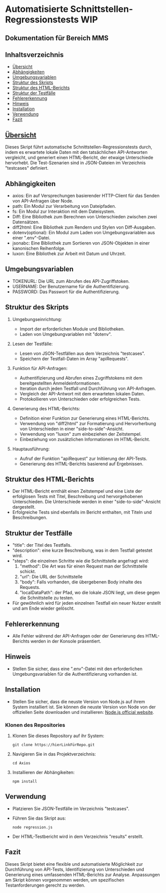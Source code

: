 # Automatisierte Schnittstellen-Regressionstests WIP

## Dokumentation für Bereich MMS

## Inhaltsverzeichnis
- [Übersicht](#Übersicht)
- [Abhängigkeiten](#Abghängigkeiten)
- [Umgebungsvariablen](#Umgebungsvariablen)
- [Struktur des Skripts](#StrukturSktript)
- [Struktur des HTML-Berichts](#StrukturReport)
- [Struktur der Testfälle](#StrukturTestcase)
- [Fehlererkennung](#Fehlererkennung)
- [Hinweis](#Hinweis)
- [Installation](#Installation)
- [Verwendung](#Verwendung)
- [Fazit](#Fazit)

## [Übersicht](#Übersicht)

Dieses Skript führt automatische Schnittstellen-Regressionstests durch, indem es erwartete lokale Daten mit den tatsächlichen API-Antworten vergleicht, und generiert einen HTML-Bericht, der etwaige Unterschiede hervorhebt. Die Test-Szenarien sind in JSON-Dateien im Verzeichnis "testcases" definiert.

## Abhängigkeiten

- axios: Ein auf Versprechungen basierender HTTP-Client für das Senden von API-Anfragen über Node.
- path: Ein Modul zur Verarbeitung von Dateipfaden.
- fs: Ein Modul zur Interaktion mit dem Dateisystem.
- Diff: Eine Bibliothek zum Berechnen von Unterschieden zwischen zwei Datensätzen.
- diff2html: Eine Bibliothek zum Rendern und Stylen von Diff-Ausgaben.
- dotenv(optional): Ein Modul zum Laden von Umgebungsvariablen aus einer ".env"-Datei.
- jsonabc: Eine Bibliothek zum Sortieren von JSON-Objekten in einer kanonischen Reihenfolge.
- luxon: Eine Bibliothek zur Arbeit mit Datum und Uhrzeit.

## Umgebungsvariablen

  - TOKENURL: Die URL zum Abrufen des API-Zugriffstoken.
  - USERNAME: Der Benutzername für die Authentifizierung.
  - PASSWORD: Das Passwort für die Authentifizierung.

## Struktur des Skripts

1. Umgebungseinrichtung:
   - Import der erforderlichen Module und Bibliotheken.
   - Laden von Umgebungvariablen mit "dotenv".
     
2. Lesen der Testfälle:
   - Lesen von JSON-Testfällen aus dem Verzeichnis "testcases".
   - Speichern der Testfall-Daten im Array "apiRequests".
     
3. Funktion für API-Anfragen:
   - Authentifizierung und Abrufen eines Zugriffstokens mit dem bereitgestellten Anmeldeinformationen.
   - Iteration durch jeden Testfall und Durchführung von API-Anfragen.
   - Vergleich der API-Antwort mit dem erwarteten lokalen Daten.
   - Protokollieren von Unterschieden oder erfolgreichen Tests.
     
4. Generierung des HTML-Berichts:
   - Definition einer Funktion zur Generierung eines HTML-Berichts.
   - Verwendung von "diff2html" zur Formatierung und Hervorherbung von Unterschieden in einer "side-to-side"-Ansicht.
   - Verwendung von "luxon" zum einbeziehen der Zeitstempel.
   - Einbeziehung von zusätzlichen Informationen im HTML-Bericht.
     
5. Hauptausführung:
   - Aufruf der Funktion "apiRequest" zur Initiierung der API-Tests.
   - Generierung des HTML-Berichts basierend auf Ergebnissen.

## Struktur des HTML-Berichts
  - Der HTML-Bericht ernthält einen Zeitstempel und eine Liste der erfolglosen Tests mit Titel, Beschreibung und hervorgehobenen Unterschieden. Die Unterschiede werden in einer "side-to-side"-Ansicht dargestellt.
  - Erfolgreiche Tests sind ebenfalls im Bericht enthalten, mit Titeln und Beschreibungen.

## Struktur der Testfälle
  - "title": der Titel des Testfalls.
  - "description": eine kurze Beschreibung, was in dem Testfall getestet wird.
  - "steps": die einzelnen Schritte wie die Schnittstelle angefragt wird:
     1. "method": Die Art was für einen Request man der Schnittstelle schickt.
     2. "url": Die URL der Schnittstelle
     3. "body": Falls vorhanden, die übergebenen Body inhalte des Requests.
     4. "localDataPath": der Pfad, wo die lokale JSON liegt, um diese gegen die Schnittstelle zu testen.
  - Für gewöhnlich wird für jeden einzelnen Testfall ein neuer Nutzer erstellt und am Ende wieder gelöscht.
    

## Fehlererkennung 
  - Alle Fehler während der API-Anfragen oder der Generierung des HTML-Berichts werden in der Konsole präsentiert.

## Hinweis
  - Stellen Sie sicher, dass eine ".env"-Datei mit den erforderlichen Umgebungsvariablen für die Authentifizierung vorhanden ist.

## Installation
  - Stellen Sie sicher, dass die neuste Version von Node.js auf ihrem System installiert ist.
    Sie können die neuste Version von Node von der offiziellen Seite downloaden und installieren: [Node.js official website](https://nodejs.org/).

### Klonen des Repositories

1. Klonen Sie dieses Repository auf ihr System:

   ```shell
   git clone https://hierLinkFürRepo.git

2. Navigieren Sie in das Projektverzeichnis:

   ```shell
   cd Axios

4. Installieren der Abhängikeiten:

   ```shell
   npm install

## Verwendung  
  - Platzieren Sie JSON-Testfälle im Verzeichnis "testcases".
  - Führen Sie das Skript aus:

    ```shell
    node regression.js

  - Der HTML-Testbericht wird in dem Verzeichnis "results" erstellt.

## Fazit
Dieses Skript bietet eine flexible und automatisierte Möglichkeit zur Durchführung von API-Tests, Identifizierung von Unterschieden und Generierung eines umfassenden HTML-Berichts zur Analyse. Anpassungen am Skript können vorgenommen werden, um spezifischen Testanforderungen gerecht zu werden.
